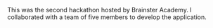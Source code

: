 This was the second hackathon hosted by Brainster Academy. I collaborated with a team of five members to develop the application.